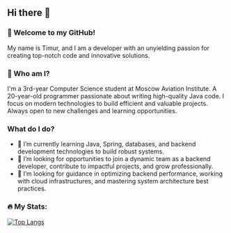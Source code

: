 ## Hi there 👋

### 🌟 Welcome to my GitHub!
My name is Timur, and I am a developer with an unyielding passion for creating top-notch code and innovative solutions.

### 🌟 Who am I?
I'm a 3rd-year Computer Science student at Moscow Aviation Institute. A 20-year-old programmer passionate about writing high-quality Java code. I focus on modern technologies to build efficient and valuable projects. Always open to new challenges and learning opportunities.

### What do I do?

- 🌱 I’m currently learning Java, Spring, databases, and backend development technologies to build robust systems.
- 👯 I’m looking for opportunities to join a dynamic team as a backend developer, contribute to impactful projects, and grow professionally.
- 🤔 I’m looking for guidance in optimizing backend performance, working with cloud infrastructures, and mastering system architecture best practices.

### :fire: My Stats:

[![Top Langs](https://github-readme-stats.vercel.app/api/top-langs/?username=Ukorp)](https://github.com/anuraghazra/github-readme-stats)
